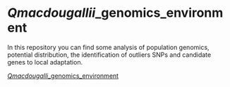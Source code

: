 # *Qmacdougallii*_genomics_environment
In this repository you can find some analysis of population genomics, potential distribution, the identification of outliers SNPs and candidate genes to local adaptation.



[*Qmacdougalli*_genomics_environment](https://github.com/NellyJazminPC/Qmacdougallii_genomics_environment)
